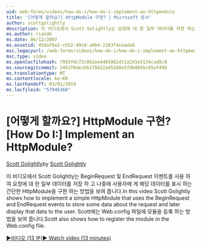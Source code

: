 ```yaml
---
uid: web-forms/videos/how-do-i/how-do-i-implement-an-httpmodule
title: '[어떻게 할까요?] HttpModule 구현? | Microsoft 문서'
author: scottgolightly
description: 이 비디오에서 Scott Golightly는 요청에 대 한 일부 데이터를 저장 하는 BeginRequest 및 EndRequest 이벤트를 사용 하는 간단한 HttpModule을 구현 하는 방법을 보여 줍니다...
ms.author: riande
ms.date: 06/12/2007
ms.assetid: 45daf6e2-c652-49c0-a9b4-2263f4ceada8
msc.legacyurl: /web-forms/videos/how-do-i/how-do-i-implement-an-httpmodule
msc.type: video
ms.openlocfilehash: 7955fdc72c0b2ee4481062d11a2d1e5134cad8c0
ms.sourcegitcommit: 24b1f6decbb17bb22a45166e5fdb0845c65af498
ms.translationtype: MT
ms.contentlocale: ko-KR
ms.lasthandoff: 03/01/2019
ms.locfileid: "57046360"
---
```

<a name="how-do-i-implement-an-httpmodule"></a><span data-ttu-id="4e374-104">[어떻게 할까요?] HttpModule 구현?</span><span class="sxs-lookup"><span data-stu-id="4e374-104">[How Do I:] Implement an HttpModule?</span></span>
====================
<span data-ttu-id="4e374-105">[Scott Golightly](https://github.com/scottgolightly)</span><span class="sxs-lookup"><span data-stu-id="4e374-105">by [Scott Golightly](https://github.com/scottgolightly)</span></span>

<span data-ttu-id="4e374-106">이 비디오에서 Scott Golightly는 BeginRequest 및 EndRequest 이벤트를 사용 하 여 요청에 대 한 일부 데이터를 저장 하 고 나중에 사용자에 게 해당 데이터를 표시 하는 간단한 HttpModule을 구현 하는 방법을 보여 줍니다.</span><span class="sxs-lookup"><span data-stu-id="4e374-106">In this video Scott Golightly shows how to implement a simple HttpModule that uses the BeginRequest and EndRequest events to store some data about the request and later display that data to the user.</span></span> <span data-ttu-id="4e374-107">Scott에는 Web.config 파일에 모듈을 등록 하는 방법을 보여 줍니다.</span><span class="sxs-lookup"><span data-stu-id="4e374-107">Scott also shows how to register the module in the Web.config file.</span></span>

[<span data-ttu-id="4e374-108">&#9654;비디오 (13 분)</span><span class="sxs-lookup"><span data-stu-id="4e374-108">&#9654; Watch video (13 minutes)</span></span>](https://channel9.msdn.com/Blogs/ASP-NET-Site-Videos/how-do-i-implement-an-httpmodule)
